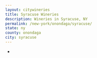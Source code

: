 ```yaml
---
layout: citywineries
title: Syracuse Wineries
description: Wineries in Syracuse, NY
permalink: /new-york/onondaga/syracuse/
state: ny
county: onondaga
city: syracuse
---
```

-
